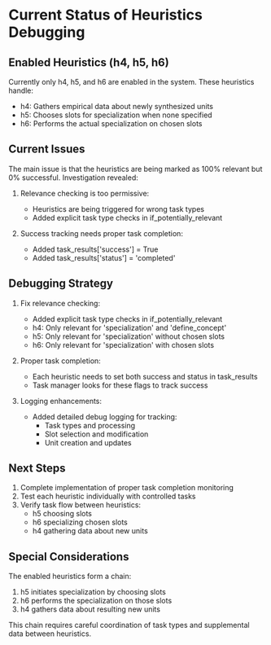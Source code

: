 # Current Status of Heuristics Debugging

## Enabled Heuristics (h4, h5, h6)
Currently only h4, h5, and h6 are enabled in the system. These heuristics handle:

- h4: Gathers empirical data about newly synthesized units
- h5: Chooses slots for specialization when none specified 
- h6: Performs the actual specialization on chosen slots

## Current Issues

The main issue is that the heuristics are being marked as 100% relevant but 0% successful. Investigation revealed:

1. Relevance checking is too permissive:
   - Heuristics are being triggered for wrong task types
   - Added explicit task type checks in if_potentially_relevant 

2. Success tracking needs proper task completion:
   - Added task_results['success'] = True
   - Added task_results['status'] = 'completed'

## Debugging Strategy

1. Fix relevance checking:
   - Added explicit task type checks in if_potentially_relevant
   - h4: Only relevant for 'specialization' and 'define_concept'  
   - h5: Only relevant for 'specialization' without chosen slots
   - h6: Only relevant for 'specialization' with chosen slots

2. Proper task completion:
   - Each heuristic needs to set both success and status in task_results
   - Task manager looks for these flags to track success

3. Logging enhancements:
   - Added detailed debug logging for tracking:
     - Task types and processing
     - Slot selection and modification 
     - Unit creation and updates

## Next Steps

1. Complete implementation of proper task completion monitoring
2. Test each heuristic individually with controlled tasks
3. Verify task flow between heuristics:
   - h5 choosing slots
   - h6 specializing chosen slots
   - h4 gathering data about new units

## Special Considerations

The enabled heuristics form a chain:
1. h5 initiates specialization by choosing slots
2. h6 performs the specialization on those slots
3. h4 gathers data about resulting new units

This chain requires careful coordination of task types and supplemental data between heuristics.